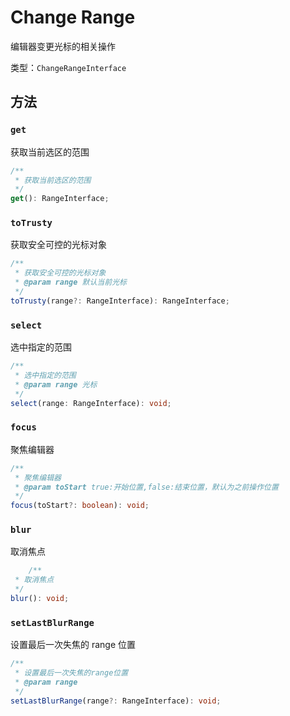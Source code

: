 # Change Range

编辑器变更光标的相关操作

类型：`ChangeRangeInterface`

## 方法

### `get`

获取当前选区的范围

```ts
/**
 * 获取当前选区的范围
 */
get(): RangeInterface;
```

### `toTrusty`

获取安全可控的光标对象

```ts
/**
 * 获取安全可控的光标对象
 * @param range 默认当前光标
 */
toTrusty(range?: RangeInterface): RangeInterface;
```

### `select`

选中指定的范围

```ts
/**
 * 选中指定的范围
 * @param range 光标
 */
select(range: RangeInterface): void;
```

### `focus`

聚焦编辑器

```ts
/**
 * 聚焦编辑器
 * @param toStart true:开始位置,false:结束位置，默认为之前操作位置
 */
focus(toStart?: boolean): void;
```

### `blur`

取消焦点

```ts
	/**
 * 取消焦点
 */
blur(): void;
```

### `setLastBlurRange`

设置最后一次失焦的 range 位置

```ts
/**
 * 设置最后一次失焦的range位置
 * @param range
 */
setLastBlurRange(range?: RangeInterface): void;
```

